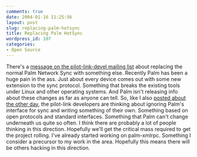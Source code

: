 ```yaml
---
comments: true
date: 2004-01-16 11:25:56
layout: post
slug: replacing-palm-hotsync
title: Replacing Palm HotSync
wordpress_id: 107
categories:
- Open Source
---
```


There's a [message on the pilot-link-devel mailing list](http://lists.pilot-link.org/pipermail/pilot-link-devel/2004-January/000624.html) about replacing the normal Palm Network Sync with something else. Recently Palm has been a huge pain in the ass. Just about every device comes out with some new extension to the sync protocol. Something that breaks the existing tools under Linux and other operating systems. And Palm isn't releasing info about these changes as far as anyone can tell. So, like I also [posted about the other day](http://www.bitsplitter.net/blog/index.php?p=102), the pilot-link developers are thinking about ignoring Palm's interface for sync and writing something of their own. Something based on open protocols and standard interfaces. Something that Palm can't change underneath us quite so often. I think there are probably a lot of people thinking in this direction. Hopefully we'll get the critical mass required to get the project rolling. I've already started working on palm-xmlrpc. Something I consider a precursor to my work in the area. Hopefully this means there will be others hacking in this direction.
